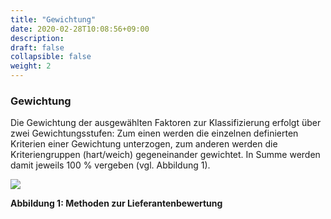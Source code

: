 ```yaml
---
title: "Gewichtung"
date: 2020-02-28T10:08:56+09:00
description: 
draft: false
collapsible: false
weight: 2
---
```

### Gewichtung

Die Gewichtung der ausgewählten Faktoren zur Klassifizierung erfolgt über zwei Gewichtungsstufen: Zum einen werden die einzelnen definierten Kriterien einer Gewichtung unterzogen, zum anderen werden die Kriteriengruppen (hart/weich) gegeneinander gewichtet. In 
Summe werden damit jeweils 100 % vergeben (vgl. Abbildung 1).

![](images/connectornav/easysupraWeb/Abb1.png)

**Abbildung 1: Methoden zur Lieferantenbewertung**
